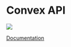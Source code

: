 # Convex API

![](https://github.com/Convex-Dev/convex-api-py/workflows/testing/badge.svg)

[Documentation](https://convex-dev.github.io/convex-api-py)
